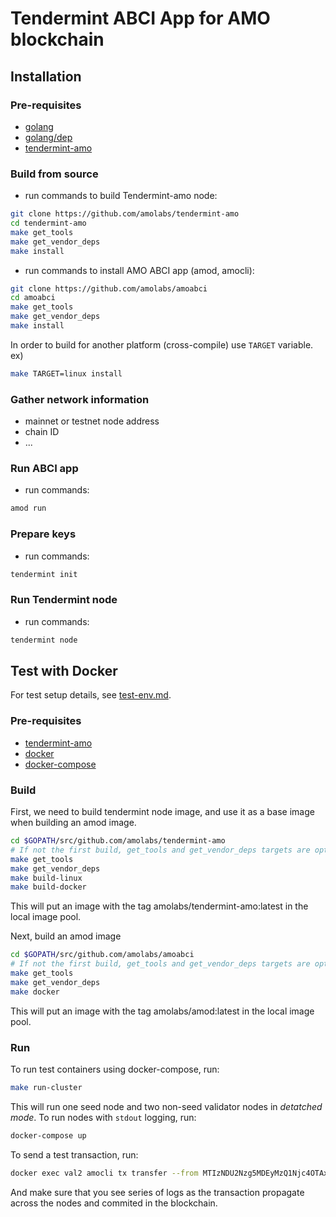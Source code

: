 # Tendermint ABCI App for AMO blockchain

<!--
***NOTE: Tendermint node and the app are built into one single binary in current implementation. This may change in the future.***
-->

## Installation
### Pre-requisites
* [golang](https://golang.org/dl/)
* [golang/dep](https://golang.github.io/dep/docs/installation.html)
* [tendermint-amo](https://github.com/amolabs/tendermint-amo)

### Build from source
* run commands to build Tendermint-amo node:
```bash
git clone https://github.com/amolabs/tendermint-amo
cd tendermint-amo
make get_tools
make get_vendor_deps
make install
```

* run commands to install AMO ABCI app (amod, amocli):
```bash
git clone https://github.com/amolabs/amoabci
cd amoabci
make get_tools
make get_vendor_deps
make install
```
In order to build for another platform (cross-compile) use `TARGET` variable. ex)
```bash
make TARGET=linux install
```

### Gather network information
* mainnet or testnet node address
* chain ID
* ...

### Run ABCI app
* run commands:
```bash
amod run
```

### Prepare keys
* run commands:
```bash
tendermint init
```

### Run Tendermint node
* run commands:
```bash
tendermint node
```

## Test with Docker
For test setup details, see [test-env.md](https://github.com/amolabs/docs/blob/master/test-env.md).

### Pre-requisites
* [tendermint-amo](https://github.com/amolabs/tendermint-amo)
* [docker](https://www.docker.com)
* [docker-compose](https://www.docker.com)

### Build
First, we need to build tendermint node image, and use it as a base image when
building an amod image.
```bash
cd $GOPATH/src/github.com/amolabs/tendermint-amo
# If not the first build, get_tools and get_vendor_deps targets are optional.
make get_tools
make get_vendor_deps
make build-linux
make build-docker
```
This will put an image with the tag amolabs/tendermint-amo:latest in the local image pool.

Next, build an amod image
```bash
cd $GOPATH/src/github.com/amolabs/amoabci
# If not the first build, get_tools and get_vendor_deps targets are optional.
make get_tools
make get_vendor_deps
make docker
```
This will put an image with the tag amolabs/amod:latest in the local image pool.

### Run
To run test containers using docker-compose, run:
```bash
make run-cluster
```
This will run one seed node and two non-seed validator nodes in *detatched mode*. To run nodes with `stdout` logging, run:
```bash
docker-compose up
```

To send a test transaction, run:
```bash
docker exec val2 amocli tx transfer --from MTIzNDU2Nzg5MDEyMzQ1Njc4OTAxMjM0NTY3ODkw --to YTIzNDU2Nzg5MDEyMzQ1Njc4OTAxMjM0NTY3ODkw --amount 0
```
And make sure that you see series of logs as the transaction propagate across the nodes and commited in the blockchain.
